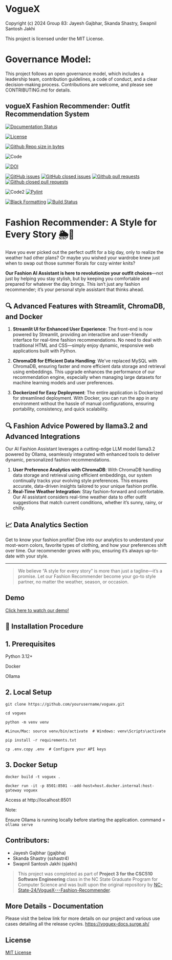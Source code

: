 # VogueX
  Copyright (c) 2024 Group 83: Jayesh Gajbhar, Skanda Shastry, Swapnil Santosh Jakhi
  
  This project is licensed under the MIT License.
  
# Governance Model:
This project follows an open governance model, which includes a leadership team,
contribution guidelines, a code of conduct, and a clear decision-making process.
Contributions are welcome, and please see CONTRIBUTING.md for details.


## vogueX Fashion Recommender: Outfit Recommendation System




[![Documentation Status](https://readthedocs.org/projects/ansicolortags/badge/?version=latest)](https://github.com/SE-Fall-24-4GPA/VogueX/blob/master/README.md)

<a href="https://github.com/SE-Fall-24-4GPA/VogueX/blob/master/LICENSE.md">
  <img src="https://img.shields.io/github/license/SE-Fall-24-4GPA/VogueX?style=flat-square" alt="License">
</a>

[![Github Repo size in bytes](https://img.shields.io/github/languages/code-size/SE-Fall-24-4GPA/VogueX)](https://github.com/SE-Fall-24-4GPA/VogueX)

![Code](https://img.shields.io/badge/codecov-89.3-blue?logo=codecov)

[![DOI](https://zenodo.org/badge/568223471.svg)](https://zenodo.org/badge/latestdoi/568223471)


[![GitHub issues](https://img.shields.io/github/issues/SE-Fall-24-4GPA/VogueX)](https://github.com/SE-Fall-24-4GPA/VogueX/issues?q=is%3Aopen)
[![GitHub closed issues](https://img.shields.io/github/issues-closed/SE-Fall-24-4GPA/VogueX)](https://github.com/SE-Fall-24-4GPA/VogueX/issues?q=is%3Aissue+is%3Aclosed)
[![Github pull requests](https://img.shields.io/github/issues-pr/SE-Fall-24-4GPA/VogueX)](https://github.com/SE-Fall-24-4GPA/VogueX/pulls)
[![Github closed pull requests](https://img.shields.io/github/issues-pr-closed/SE-Fall-24-4GPA/VogueX)](https://github.com/SE-Fall-24-4GPA/VogueX/pulls?q=is%3Apr+is%3Aclosed)

![Code2](https://img.shields.io/badge/flake8_lint-passing-green)
[![Pylint](https://github.com/SE-Fall-24-4GPA/VogueX/actions/workflows/pylint.yml/badge.svg)](https://github.com/SE-Fall-24-4GPA/VogueX/actions/workflows/pylint.yml)


[![Black Formatting](https://github.com/NC-State-24/VogueX/actions/workflows/format.yml/badge.svg)](https://github.com/SE-Fall-24-4GPA/VogueX/actions/workflows/format.yml)
[![Build Status](https://circleci.com/gh/NC-State-24/VogueX.svg?style=svg)](https://app.circleci.com/organization/circleci/DxsXpwKSZUv8WE3VKZ4stk)
# Fashion Recommender: A Style for Every Story 🌦👗

Have you ever picked out the perfect outfit for a big day, only to realize the weather had other plans? Or maybe you wished your wardrobe knew just when to swap out those summer florals for cozy winter knits?

**Our Fashion AI Assistant is here to revolutionize your outfit choices**—not just by helping you stay stylish, but by keeping you comfortable and prepared for whatever the day brings. This isn’t just any fashion recommender; it’s your personal style assistant that thinks ahead.


## 🔍 Advanced Features with Streamlit, ChromaDB, and Docker

1. **Streamlit UI for Enhanced User Experience**: The front-end is now powered by Streamlit, providing an interactive and user-friendly interface for real-time fashion recommendations. No need to deal with traditional HTML and CSS—simply enjoy dynamic, responsive web applications built with Python.

2. **ChromaDB for Efficient Data Handling**: We've replaced MySQL with ChromaDB, ensuring faster and more efficient data storage and retrieval using embeddings. This upgrade enhances the performance of our recommendation engine, especially when managing large datasets for machine learning models and user preferences.

3. **Dockerized for Easy Deployment**: The entire application is Dockerized for streamlined deployment. With Docker, you can run the app in any environment without the hassle of manual configurations, ensuring portability, consistency, and quick scalability.



## 🔍 Fashion Advice Powered by llama3.2 and Advanced Integrations
Our AI Fashion Assistant leverages a cutting-edge LLM model llama3.2 powered by Ollama, seamlessly integrated with enhanced tools to deliver dynamic, personalized fashion recommendations.

1. **User Preference Analytics with ChromaDB**: With ChromaDB handling data storage and retrieval using efficient embeddings, our system continually tracks your evolving style preferences. This ensures accurate, data-driven insights tailored to your unique fashion profile.
2. **Real-Time Weather Integration**: Stay fashion-forward and comfortable. Our AI assistant considers real-time weather data to offer outfit suggestions that match current conditions, whether it’s sunny, rainy, or chilly.


## 📈 Data Analytics Section

Get to know your fashion profile! Dive into our analytics to understand your most-worn colors, favorite types of clothing, and how your preferences shift over time. Our recommender grows with you, ensuring it’s always up-to-date with your style.

---

> We believe “A style for every story” is more than just a tagline—it’s a promise. Let our Fashion Recommender become your go-to style partner, no matter the weather, season, or occasion.


## Demo

[Click here to watch our demo!](https://www.youtube.com/watch?v=fjKFcISW2Hg&ab_channel=JayeshGajbhar) <br>


## 🚀 Installation Procedure

## 1. Prerequisites
Python 3.12+

Docker

Ollama

## 2. Local Setup
`git clone https://github.com/yourusername/voguex.git`

`cd voguex`

`python -m venv venv`

`#Linux/Mac: source venv/bin/activate  # Windows: venv\Scripts\activate`

`pip install -r requirements.txt`

`cp .env.copy .env  # Configure your API keys`


## 3. Docker Setup
`docker build -t voguex .`

`docker run -it -p 8501:8501 --add-host=host.docker.internal:host-gateway voguex`

Access at http://localhost:8501

Note:

Ensure Ollama is running locally before starting the application.
command = `ollama serve`

## Contributors:
- Jayesh Gajbhar (jgajbha)
- Skanda Shastry (sshastr4)
- Swapnil Santosh Jakhi (sjakhi)

> This project was completed as part of **Project 3 for the CSC510 Software Engineering** class in the NC State Graduate Program for Computer Science and was built upon the original repository by [NC-State-24/VogueX---Fashion-Recommender](https://github.com/NC-State-24/VogueX).

## More Details - Documentation
Please visit the below link for more details on our project and various use cases detailing all the release cycles.
https://voguex-docs.surge.sh/


## License
[MIT License](https://github.com/pncnmnp/SE21-project/blob/Developer/LICENSE.md)



